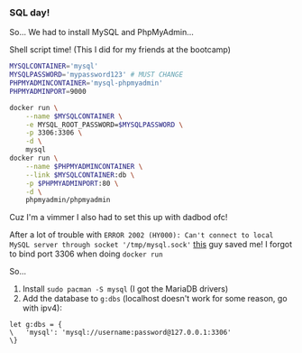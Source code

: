 ### SQL day!

So... We had to install MySQL and PhpMyAdmin...

Shell script time! (This I did for my friends at the bootcamp)
```sh
MYSQLCONTAINER='mysql'
MYSQLPASSWORD='mypassword123' # MUST CHANGE
PHPMYADMINCONTAINER='mysql-phpmyadmin'
PHPMYADMINPORT=9000

docker run \
    --name $MYSQLCONTAINER \
    -e MYSQL_ROOT_PASSWORD=$MYSQLPASSWORD \
    -p 3306:3306 \
    -d \
    mysql
docker run \
    --name $PHPMYADMINCONTAINER \
    --link $MYSQLCONTAINER:db \
    -p $PHPMYADMINPORT:80 \
    -d \
    phpmyadmin/phpmyadmin
```

Cuz I'm a vimmer I also had to set this up with dadbod ofc!

After a lot of trouble with
`ERROR 2002 (HY000): Can't connect to local MySQL server through socket '/tmp/mysql.sock'`
[this](https://stackoverflow.com/a/56072820/11917764) guy saved me! I forgot to bind
port 3306 when doing `docker run`


So...

 1. Install `sudo pacman -S mysql` (I got the MariaDB drivers)
 2. Add the database to `g:dbs` (localhost doesn't work for some reason, go with ipv4):

```vim
let g:dbs = {
\   'mysql': 'mysql://username:password@127.0.0.1:3306'
\}
```

